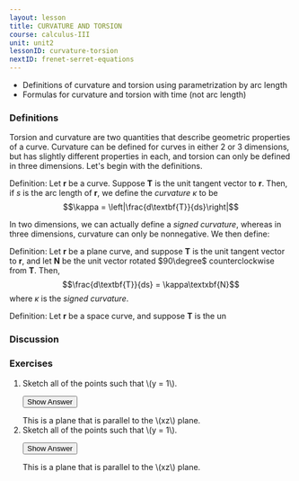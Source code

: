 ```yaml
---
layout: lesson
title: CURVATURE AND TORSION
course: calculus-III
unit: unit2
lessonID: curvature-torsion
nextID: frenet-serret-equations
---
```


- Definitions of curvature and torsion using parametrization by arc length
- Formulas for curvature and torsion with time (not arc length)

### Definitions

Torsion and curvature are two quantities that describe geometric properties of a curve. Curvature can be defined for curves in either 2 or 3 dimensions, but has slightly different properties in each, and torsion can only be defined in three dimensions. Let's begin with the definitions. 

Definition: Let $\textbf{r}$ be a curve. Suppose $\textbf{T}$ is the unit tangent vector to $\textbf{r}$. Then, if $s$ is the arc length of $\textbf{r}$, we define the *curvature* $\kappa$ to be
$$\kappa = \left|\frac{d\textbf{T}}{ds}\right|$$

In two dimensions, we can actually define a *signed curvature*, whereas in three dimensions, curvature can only be nonnegative. We then define:

Definition: Let $\textbf{r}$ be a plane curve, and suppose $\textbf{T}$ is the unit tangent vector to $\textbf{r}$, and let $\textbf{N}$ be the unit vector rotated $90\degree$ counterclockwise from $\textbf{T}$. Then, 
$$\frac{d\textbf{T}}{ds} = \kappa\textxbf{N}$$
where $\kappa$ is the *signed curvature*.

Definition: Let $\textbf{r}$ be a space curve, and suppose $\textbf{T}$ is the un

### Discussion 




### Exercises

<ol>
<li> <div> Sketch all of the points such that \(y = 1\). </div>

<button onclick="myFunction('answer2')" class="answerButton">Show Answer</button>
<div  id="answer2" class="answer">
This is a plane that is parallel to the \(xz\) plane. 
</div> </li>
<li> <div> Sketch all of the points such that \(y = 1\). </div>

<button onclick="myFunction('answer2')" class="answerButton">Show Answer</button>
<div  id="answer2" class="answer">
This is a plane that is parallel to the \(xz\) plane. 
</div> </li>
</ol>
